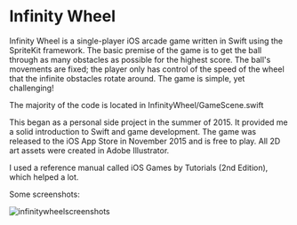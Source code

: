 # Infinity Wheel
Infinity Wheel is a single-player iOS arcade game written in Swift using the SpriteKit framework. The basic premise of the game is to get the ball through as many obstacles as possible for the highest score. The ball's movements are fixed; the player only has control of the speed of the wheel that the infinite obstacles rotate around. The game is simple, yet challenging!

The majority of the code is located in InfinityWheel/GameScene.swift


This began as a personal side project in the summer of 2015. It provided me a solid introduction to Swift and game development. 
The game was released to the iOS App Store in November 2015 and is free to play.
All 2D art assets were created in Adobe Illustrator.


I used a reference manual called iOS Games by Tutorials (2nd Edition), which helped a lot.


Some screenshots:


![infinitywheelscreenshots](https://cloud.githubusercontent.com/assets/15040875/21624849/b17df90a-d1d6-11e6-8a81-9e919d00b9ff.png)



